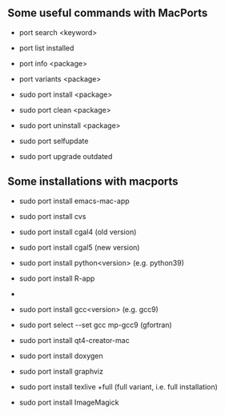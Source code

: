 ## Some useful commands with MacPorts

+ port search \<keyword\>
+ port list installed
+ port info \<package\>
+ port variants \<package\>
+ sudo port install \<package\>
+ sudo port clean \<package\>
+ sudo port uninstall \<package\>

+ sudo port selfupdate
+ sudo port upgrade outdated

## Some installations with macports 

+ sudo port install emacs-mac-app
+ sudo port install cvs

+ sudo port install cgal4 (old version)
+ sudo port install cgal5 (new version)

+ sudo port install python\<version\> (e.g. python39)
+ sudo port install R-app
+ 
+ sudo port install gcc\<version\> (e.g. gcc9)
+ sudo port select --set gcc mp-gcc9 (gfortran)

+ sudo port install qt4-creator-mac

+ sudo port install doxygen
+ sudo port install graphviz

+ sudo port install texlive +full (full variant, i.e. full installation)

+ sudo port install ImageMagick 

